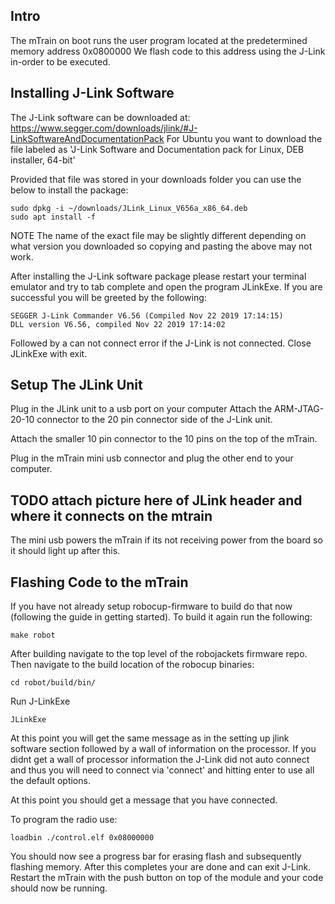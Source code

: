 ## Intro
The mTrain on boot runs the user program located at the predetermined memory address 0x0800000
We flash code to this address using the J-Link in-order to be executed.

## Installing J-Link Software
The J-Link software can be downloaded at:
https://www.segger.com/downloads/jlink/#J-LinkSoftwareAndDocumentationPack
For Ubuntu you want to download the file labeled as 'J-Link Software and Documentation pack for Linux, DEB installer, 64-bit'

Provided that file was stored in your downloads folder you can use the below to install the package:
```
sudo dpkg -i ~/downloads/JLink_Linux_V656a_x86_64.deb
sudo apt install -f
```

NOTE The name of the exact file may be slightly different depending on what version you downloaded so copying and pasting the above may not work.

After installing the J-Link software package please restart your terminal emulator and try to tab complete and open the program JLinkExe. If you are successful you will be greeted by the following:

```
SEGGER J-Link Commander V6.56 (Compiled Nov 22 2019 17:14:15)
DLL version V6.56, compiled Nov 22 2019 17:14:02
```

Followed by a can not connect error if the J-Link is not connected. Close JLinkExe with exit.

## Setup The JLink Unit
Plug in the JLink unit to a usb port on your computer
Attach the ARM-JTAG-20-10 connector to the 20 pin connector side of the J-Link unit.

Attach the smaller 10 pin connector to the 10 pins on the top of the mTrain.

Plug in the mTrain mini usb connector and plug the other end to your computer.
## TODO attach picture here of JLink header and where it connects on the mtrain

The mini usb powers the mTrain if its not receiving power from the board so it should light up after this.

## Flashing Code to the mTrain
If you have not already setup robocup-firmware to build do that now (following the guide in getting started).
To build it again run the following:
```
make robot
```

After building navigate to the top level of the robojackets firmware repo. Then navigate to the build location of the robocup binaries:
```
cd robot/build/bin/
```

Run J-LinkExe
```
JLinkExe
```

At this point you will get the same message as in the setting up jlink software section followed by a wall of information on the processor. If you didnt get a wall of processor information the J-Link did not auto connect and thus you will need to connect via 'connect' and hitting enter to use all the default options.

At this point you should get a message that you have connected.

To program the radio use:
```
loadbin ./control.elf 0x08000000
```

You should now see a progress bar for erasing flash and subsequently flashing memory. After this completes your are done and can exit J-Link. Restart the mTrain with the push button on top of the module and your code should now be running.
